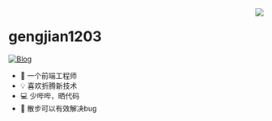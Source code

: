 <img align="right" src="https://github-readme-stats.vercel.app/api?username=gengjian1203&show_icons=true&icon_color=CE1D2D&text_color=718096&bg_color=ffffff&hide_title=true" />

# gengjian1203

[![Blog](https://img.shields.io/badge/Blog-v1.0.1-blue.svg)](https://gengjian1203.github.io/)

- 🐒 一个前端工程师
- 💡 喜欢折腾新技术
- 💻 少哔哔，晒代码
- 🎵 散步可以有效解决bug
